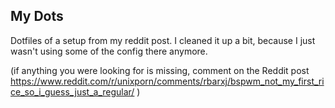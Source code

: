 ## My Dots
Dotfiles of a setup from my reddit post.
I cleaned it up a bit, because I just wasn't using some of the config there anymore.

(if anything you were looking for is missing, comment on the Reddit post https://www.reddit.com/r/unixporn/comments/rbarxj/bspwm_not_my_first_rice_so_i_guess_just_a_regular/ )
